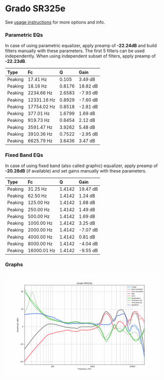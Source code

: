 # Grado SR325e
See [usage instructions](https://github.com/jaakkopasanen/AutoEq#usage) for more options and info.

### Parametric EQs
In case of using parametric equalizer, apply preamp of **-22.24dB** and build filters manually
with these parameters. The first 5 filters can be used independently.
When using independent subset of filters, apply preamp of **-22.23dB**.

| Type    | Fc          |      Q | Gain     |
|:--------|:------------|:-------|:---------|
| Peaking | 17.41 Hz    | 0.105  | 3.49 dB  |
| Peaking | 18.16 Hz    | 0.8176 | 18.82 dB |
| Peaking | 2234.66 Hz  | 2.6583 | -7.93 dB |
| Peaking | 12331.16 Hz | 0.8929 | -7.60 dB |
| Peaking | 17754.02 Hz | 0.8518 | -2.81 dB |
| Peaking | 377.01 Hz   | 1.6799 | 1.69 dB  |
| Peaking | 919.73 Hz   | 0.8454 | 2.12 dB  |
| Peaking | 3591.47 Hz  | 3.9262 | 5.48 dB  |
| Peaking | 3910.36 Hz  | 0.7522 | -2.95 dB |
| Peaking | 6625.79 Hz  | 3.6436 | 3.47 dB  |

### Fixed Band EQs
In case of using fixed band (also called graphic) equalizer, apply preamp of **-20.28dB**
(if available) and set gains manually with these parameters.

| Type    | Fc          |      Q | Gain     |
|:--------|:------------|:-------|:---------|
| Peaking | 31.25 Hz    | 1.4142 | 19.47 dB |
| Peaking | 62.50 Hz    | 1.4142 | 1.24 dB  |
| Peaking | 125.00 Hz   | 1.4142 | 1.68 dB  |
| Peaking | 250.00 Hz   | 1.4142 | 1.49 dB  |
| Peaking | 500.00 Hz   | 1.4142 | 1.69 dB  |
| Peaking | 1000.00 Hz  | 1.4142 | 3.25 dB  |
| Peaking | 2000.00 Hz  | 1.4142 | -7.07 dB |
| Peaking | 4000.00 Hz  | 1.4142 | 0.81 dB  |
| Peaking | 8000.00 Hz  | 1.4142 | -4.04 dB |
| Peaking | 16000.01 Hz | 1.4142 | -9.55 dB |

### Graphs
![](./Grado%20SR325e.png)